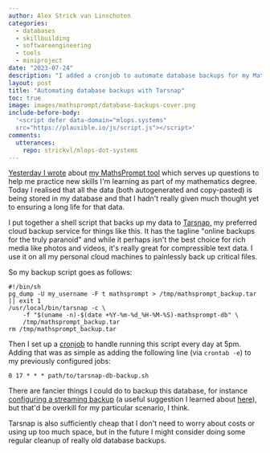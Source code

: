 ```yaml
---
author: Alex Strick van Linschoten
categories:
  - databases
  - skillbuilding
  - softwareengineering
  - tools
  - miniproject
date: "2023-07-24"
description: "I added a cronjob to automate database backups for my MathsPrompt questions."
layout: post
title: "Automating database backups with Tarsnap"
toc: true
image: images/mathsprompt/database-backups-cover.png
include-before-body:
  '<script defer data-domain="mlops.systems"
  src="https://plausible.io/js/script.js"></script>'
comments:
  utterances:
    repo: strickvl/mlops-dot-systems
---
```


[Yesterday I wrote](https://mlops.systems/posts/2023-07-23-maths-prompt-rust-project.html) about [my MathsPrompt tool](https://github.com/strickvl/mathsprompt/) which serves up questions to help me practice new skills I'm learning as part of my mathematics degree. Today I realised that all the data (both autogenerated and copy-pasted) is being stored in my database and that I hadn't really given much thought yet to ensuring a long life for that data.

I put together a shell script that backs up my data to [Tarsnap](https://www.tarsnap.com/), my preferred cloud backup service for things like this. It has the tagline "online backups for the truly paranoid" and while it perhaps isn't the best choice for rich media like photos and videos, it's really great for compressible text data. I use it on all my personal cloud machines to painlessly back up critical files.

So my backup script goes as follows:

```shell
#!/bin/sh
pg_dump -U my_username -F t mathsprompt > /tmp/mathsprompt_backup.tar || exit 1
/usr/local/bin/tarsnap -c \
	-f "$(uname -n)-$(date +%Y-%m-%d_%H-%M-%S)-mathsprompt-db" \
	/tmp/mathsprompt_backup.tar 
rm /tmp/mathsprompt_backup.tar
```

Then I set up a [cronjob](https://en.wikipedia.org/wiki/Cron) to handle running this script every day at 5pm. Adding that was as simple as adding the following line (via `crontab -e`) to my previously configured jobs:

```
0 17 * * * path/to/tarsnap-db-backup.sh
```

There are fancier things I could do to backup this database, for instance [configuring a streaming backup](https://litestream.io) (a useful suggestion I learned about [here](https://blog.wesleyac.com/posts/how-i-run-my-servers)), but that'd be overkill for my particular scenario, I think.

Tarsnap is also sufficiently cheap that I don't need to worry about costs or using up too much space, but in the future I might consider doing some regular cleanup of really old database backups.